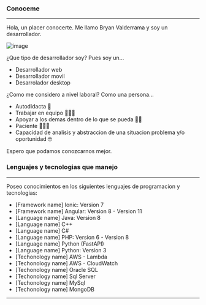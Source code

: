 ### Conoceme
***
Hola, un placer conocerte.
Me llamo Bryan Valderrama y soy un desarrollador.

![image](https://user-images.githubusercontent.com/42938974/236643720-0e2a861e-5ccf-4d0e-8972-b37a0310dc69.png)

¿Que tipo de desarrollador soy?
Pues soy un...
* Desarrollador web
* Desarrollador movil
* Desarrolador desktop

¿Como me considero a nivel laboral?
Como una persona...
* Autodidacta 📖
* Trabajar en equipo 🏃🏼‍♂️
* Apoyar a los demas dentro de lo que se pueda 👋🏻
* Paciente 🧘🏻‍♂️
* Capacidad de analisis y abstraccion de una situacion problema y/o oportunidad 🤓
 
 Espero que podamos conozcarnos mejor.
 
### Lenguajes y tecnologias que manejo
***
Poseo conocimientos en los siguientes lenguajes de programacion y tecnologias:
* [Framework name] Ionic: Version 7
* [Framework name] Angular: Version 8 - Version 11
* [Language name] Java: Version 8
* [Language name] C++
* [Language name] C#
* [Language name] PHP: Version 6 - Version 8
* [Language name] Python (FastAPI)
* [Language name] Python: Version 3
* [Techonology name] AWS - Lambda
* [Techonology name] AWS - CloudWatch
* [Techonology name] Oracle SQL
* [Techonology name] Sql Server
* [Techonology name] MySql
* [Techonology name] MongoDB 
***
